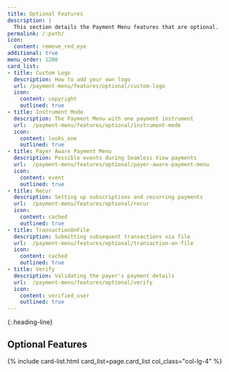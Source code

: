 ```yaml
---
title: Optional Features
description: |
  This section details the Payment Menu features that are optional.
permalink: /:path/
icon:
  content: remove_red_eye
additional: true
menu_order: 1200
card_list:
- title: Custom Logo
  description: How to add your own logo
  url: /payment-menu/features/optional/custom-logo
  icon:
    content: copyright
    outlined: true
- title: Instrument Mode
  description: The Payment Menu with one payment instrument
  url:  /payment-menu/features/optional/instrument-mode
  icon:
    content: looks_one
    outlined: true
- title: Payer Aware Payment Menu
  description: Possible events during Seamless View payments
  url:  /payment-menu/features/optional/payer-aware-payment-menu
  icon:
    content: event
    outlined: true
- title: Recur
  description: Setting up subscriptions and recurring payments
  url:  /payment-menu/features/optional/recur
  icon:
    content: cached
    outlined: true
- title: TransactionOnFile
  description: Submitting subsequent transactions via file
  url:  /payment-menu/features/optional/transaction-on-file
  icon:
    content: cached
    outlined: true
- title: Verify
  description: Validating the payer's payment details
  url:  /payment-menu/features/optional/verify
  icon:
    content: verified_user
    outlined: true
---
```


{:.heading-line}

## Optional Features

{% include card-list.html card_list=page.card_list
    col_class="col-lg-4" %}
